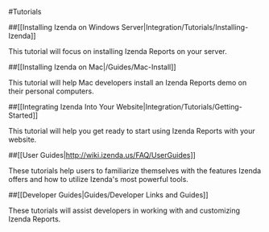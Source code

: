 #Tutorials

##[[Installing Izenda on Windows Server|Integration/Tutorials/Installing-Izenda]]

This tutorial will focus on installing Izenda Reports on your server.

##[[Installing Izenda on Mac|/Guides/Mac-Install]]

This tutorial will help Mac developers install an Izenda Reports demo on their personal computers.

##[[Integrating Izenda Into Your Website|Integration/Tutorials/Getting-Started]]

This tutorial will help you get ready to start using Izenda Reports with your website.

##[[User Guides|http://wiki.izenda.us/FAQ/UserGuides]]

These tutorials help users to familiarize themselves with the features Izenda offers and how to utilize Izenda's most powerful tools.

##[[Developer Guides|Guides/Developer Links and Guides]]

These tutorials will assist developers in working with and customizing Izenda Reports.